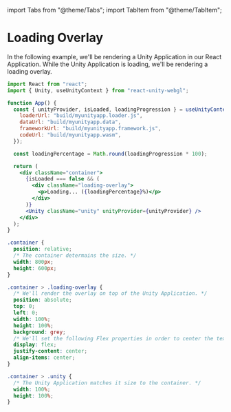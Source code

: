 import Tabs from "@theme/Tabs";
import TabItem from "@theme/TabItem";

# Loading Overlay

In the following example, we'll be rendering a Unity Application in our React Application. While the Unity Application is loading, we'll be rendering a loading overlay.

<Tabs>
<TabItem value="App.jsx" label="App.jsx">

```jsx showLineNumbers title="App.jsx"
import React from "react";
import { Unity, useUnityContext } from "react-unity-webgl";

function App() {
  const { unityProvider, isLoaded, loadingProgression } = useUnityContext({
    loaderUrl: "build/myunityapp.loader.js",
    dataUrl: "build/myunityapp.data",
    frameworkUrl: "build/myunityapp.framework.js",
    codeUrl: "build/myunityapp.wasm",
  });

  const loadingPercentage = Math.round(loadingProgression * 100);

  return (
    <div className="container">
      {isLoaded === false && (
        <div className="loading-overlay">
          <p>Loading... ({loadingPercentage}%)</p>
        </div>
      )}
      <Unity className="unity" unityProvider={unityProvider} />
    </div>
  );
}
```

</TabItem>
<TabItem value="App.css" label="App.css">

```css showLineNumbers title="App.css"
.container {
  position: relative;
  /* The container determains the size. */
  width: 800px;
  height: 600px;
}

.container > .loading-overlay {
  /* We'll render the overlay on top of the Unity Application. */
  position: absolute;
  top: 0;
  left: 0;
  width: 100%;
  height: 100%;
  background: grey;
  /* We'll set the following Flex properties in order to center the text. */
  display: flex;
  justify-content: center;
  align-items: center;
}

.container > .unity {
  /* The Unity Application matches it size to the container. */
  width: 100%;
  height: 100%;
}
```

</TabItem>
</Tabs>
